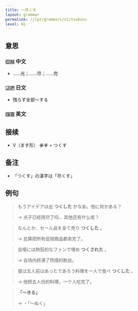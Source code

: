 ```yaml
---
title: 〜尽くす
layout: grammar
permalink: /jlpt/grammars/n1/tsukusu
level: N1
---
```


## 意思

### 🇨🇳 中文

- ……光；……尽；……完

### 🇯🇵 日文

- 残らず全部〜する

### 🇬🇧 英文


## 接续

- V（ます形） ~~ます~~ \+ つくす

## 备注

- 「つくす」の漢字は「尽くす」

## 例句

> もうアイデアは出 **つくした** かなあ。他に何かある？
>
> → 点子已经用尽了吗… 其他还有什么呢？

> なんとか、セール品を全て売り **つくした** 。
>
> → 总算把所有促销商品都卖完了。

> 会場には熱狂的なファンで埋め **つくされた** 。
>
> → 会场内挤满了热情的粉丝。

> 彼は五人前はあったであろう料理を一人で食べ **つくした** 。
>
> → 他把五人份的料理，一个人吃完了。

> **「〜きる」**
>
> → ・「〜ぬく」

